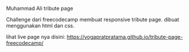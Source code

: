 Muhammad Ali tribute page

Challenge dari freecodecamp membuat responsive tribute page. dibuat menggunakan html dan css.

lihat live page nya disini: https://yogapratpratama.github.io/tribute-page-freecodecamp/
